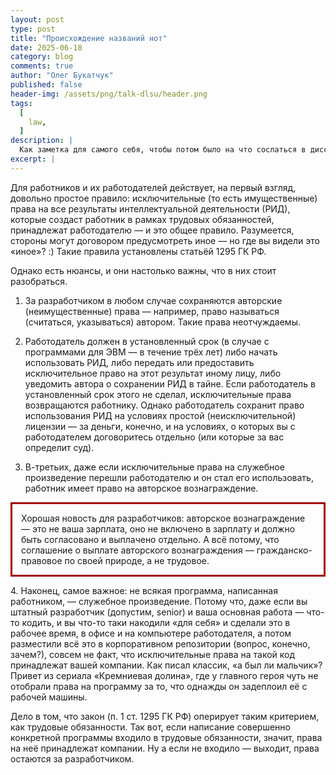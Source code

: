 ```yaml
---
layout: post
type: post
title: "Происхождение названий нот"
date: 2025-06-18
category: blog
comments: true
author: "Олег Букатчук"
published: false
header-img: /assets/png/talk-dlsu/header.png
tags:
  [
    law,
  ]
description: |
  Как заметка для самого себя, чтобы потом было на что сослаться в дисскусиях.
excerpt: |
---
```


Для работников и их работодателей действует, на первый взгляд, довольно простое правило: исключительные (то есть имущественные) права на все результаты интеллектуальной деятельности (РИД), которые создаст работник в рамках трудовых обязанностей, принадлежат работодателю — и это общее правило. 
Разумеется, стороны могут договором предусмотреть иное — но где вы видели это «иное»? :) Такие правила установлены статьёй 1295 ГК РФ.

<!-- <p style="border:3px; border-style:solid; border-color:#a00000; padding: 1em;"> -->
Однако есть нюансы, и они настолько важны, что в них стоит разобраться.
<!-- </p> -->

1. За разработчиком в любом случае сохраняются авторские (неимущественные) права — например, право называться (считаться, указываться) автором. Такие права неотчуждаемы.

2. Работодатель должен в установленный срок (в случае с программами для ЭВМ — в течение трёх лет) либо начать использовать РИД, либо передать или предоставить исключительное право на этот результат иному лицу, либо уведомить автора о сохранении РИД в тайне. Если работодатель в установленный срок этого не сделал, исключительные права возвращаются работнику. Однако работодатель сохранит право использования РИД на условиях простой (неисключительной) лицензии — за деньги, конечно, и на условиях, о которых вы с работодателем договоритесь отдельно (или которые за вас определит суд).

3. В-третьих, даже если исключительные права на служебное произведение перешли работодателю и он стал его использовать, работник имеет право на авторское вознаграждение.
<p style="border:3px; border-style:solid; border-color:#a00000; padding: 1em;">
Хорошая новость для разработчиков: авторское вознаграждение — это не ваша зарплата, оно не включено в зарплату и должно быть согласовано и выплачено отдельно. А всё потому, что соглашение о выплате авторского вознаграждения — гражданско-правовое по своей природе, а не трудовое.
</p> 
4. Наконец, самое важное: не всякая программа, написанная работником, — служебное произведение. Потому что, даже если вы штатный разработчик (допустим, senior) и ваша основная работа — что-то кодить, и вы что-то таки накодили «для себя» и сделали это в рабочее время, в офисе и на компьютере работодателя, а потом разместили всё это в корпоративном репозитории (вопрос, конечно, зачем?), совсем не факт, что исключительные права на такой код принадлежат вашей компании. Как писал классик, «а был ли мальчик»? Привет из сериала «Кремниевая долина», где у главного героя чуть не отобрали права на программу за то, что однажды он задеплоил её с рабочей машины.

Дело в том, что закон (п. 1 ст. 1295 ГК РФ) оперирует таким критерием, как трудовые обязанности. Так вот, если написание совершенно конкретной программы входило в трудовые обязанности, значит, права на неё принадлежат компании. Ну а если не входило — выходит, права остаются за разработчиком.
